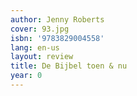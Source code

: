 ```yaml
---
author: Jenny Roberts
cover: 93.jpg
isbn: '9783829004558'
lang: en-us
layout: review
title: De Bijbel toen & nu
year: 0
---
```


